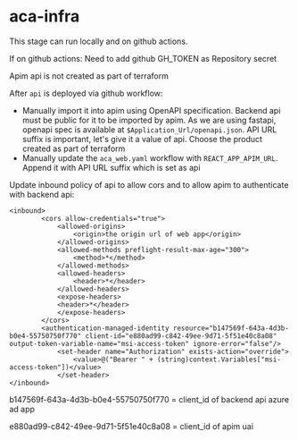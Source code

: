 # aca-infra

This stage can run locally and on github actions. 

If on github actions: Need to add github GH_TOKEN as Repository secret

Apim api is not created as part of terraform

After ```api``` is deployed via github workflow:
 - Manually import it into apim using OpenAPI specification. Backend api must be public for it to be imported by apim. As we are using fastapi, openapi spec is available at ```$Application_Url/openapi.json```. API URL suffix is important, let's give it a value of api. Choose the product created as part of terraform
 - Manually update the ```aca_web.yaml``` workflow with ```REACT_APP_APIM_URL```. Append it with API URL suffix which is set as api

Update inbound policy of api to allow cors and to allow apim to authenticate with backend api:

```
<inbound>
        <cors allow-credentials="true"> 
            <allowed-origins> 
                <origin>the origin url of web app</origin> 
            </allowed-origins> 
            <allowed-methods preflight-result-max-age="300"> 
                <method>*</method> 
            </allowed-methods> 
            <allowed-headers> 
                <header>*</header> 
            </allowed-headers> 
            <expose-headers> 
            <header>*</header> 
            </expose-headers> 
        </cors>
        <authentication-managed-identity resource="b147569f-643a-4d3b-b0e4-55750750f770" client-id="e880ad99-c842-49ee-9d71-5f51e40c8a08" output-token-variable-name="msi-access-token" ignore-error="false"/>
            <set-header name="Authorization" exists-action="override">
                <value>@("Bearer " + (string)context.Variables["msi-access-token"])</value>
            </set-header> 
</inbound>
```

b147569f-643a-4d3b-b0e4-55750750f770 = client_id of backend api azure ad app

e880ad99-c842-49ee-9d71-5f51e40c8a08 = client_id of apim uai 